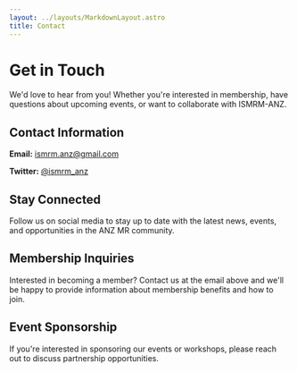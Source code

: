 ```yaml
---
layout: ../layouts/MarkdownLayout.astro
title: Contact
---
```


# Get in Touch

We'd love to hear from you! Whether you're interested in membership, have questions about upcoming events, or want to collaborate with ISMRM-ANZ.

## Contact Information

**Email:** [ismrm.anz@gmail.com](mailto:ismrm.anz@gmail.com)

**Twitter:** [@ismrm_anz](https://twitter.com/ismrm_anz)

## Stay Connected

Follow us on social media to stay up to date with the latest news, events, and opportunities in the ANZ MR community.

## Membership Inquiries

Interested in becoming a member? Contact us at the email above and we'll be happy to provide information about membership benefits and how to join.

## Event Sponsorship

If you're interested in sponsoring our events or workshops, please reach out to discuss partnership opportunities.
